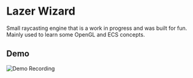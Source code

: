 # Lazer Wizard

Small raycasting engine that is a work in progress and was built for fun. Mainly used to learn some OpenGL and ECS concepts.

## Demo
![Demo Recording](demo.gif)
